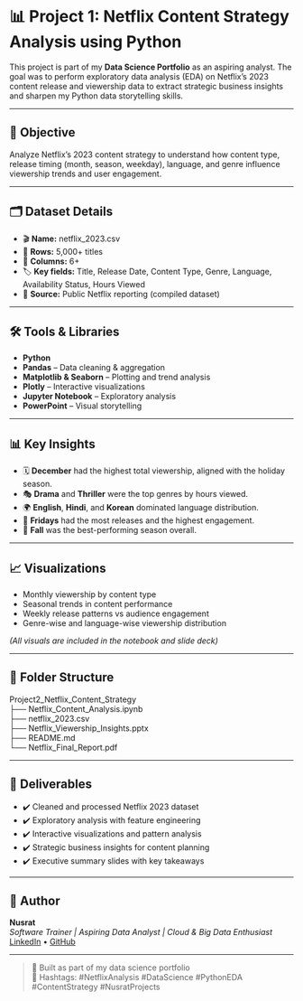 # 📊 Project 1: Netflix Content Strategy Analysis using Python

This project is part of my **Data Science Portfolio** as an aspiring analyst. The goal was to perform exploratory data analysis (EDA) on Netflix’s 2023 content release and viewership data to extract strategic business insights and sharpen my Python data storytelling skills.

---

## 🧠 Objective

Analyze Netflix’s 2023 content strategy to understand how content type, release timing (month, season, weekday), language, and genre influence viewership trends and user engagement.

---

## 🗂️ Dataset Details

- 🎬 **Name:** netflix_2023.csv  
- 🧾 **Rows:** 5,000+ titles  
- 🧩 **Columns:** 6+  
- 🏷️ **Key fields:** Title, Release Date, Content Type, Genre, Language, Availability Status, Hours Viewed  
- 📌 **Source:** Public Netflix reporting (compiled dataset)

---

## 🛠️ Tools & Libraries

- **Python**
- **Pandas** – Data cleaning & aggregation  
- **Matplotlib & Seaborn** – Plotting and trend analysis  
- **Plotly** – Interactive visualizations  
- **Jupyter Notebook** – Exploratory analysis  
- **PowerPoint** – Visual storytelling

---

## 📊 Key Insights

- 🗓️ **December** had the highest total viewership, aligned with the holiday season.
- 🎭 **Drama** and **Thriller** were the top genres by hours viewed.
- 🌍 **English**, **Hindi**, and **Korean** dominated language distribution.
- 📅 **Fridays** had the most releases and the highest engagement.
- 🍁 **Fall** was the best-performing season overall.

---

## 📈 Visualizations

- Monthly viewership by content type  
- Seasonal trends in content performance  
- Weekly release patterns vs audience engagement  
- Genre-wise and language-wise viewership distribution  

*(All visuals are included in the notebook and slide deck)*

---

## 📁 Folder Structure

Project2_Netflix_Content_Strategy  
├── Netflix_Content_Analysis.ipynb  
├── netflix_2023.csv  
├── Netflix_Viewership_Insights.pptx  
├── README.md  
└── Netflix_Final_Report.pdf  

---

## 🧾 Deliverables

- ✔️ Cleaned and processed Netflix 2023 dataset  
- ✔️ Exploratory analysis with feature engineering  
- ✔️ Interactive visualizations and pattern analysis  
- ✔️ Strategic business insights for content planning  
- ✔️ Executive summary slides with key takeaways  

---

## 📌 Author

**Nusrat**  
_Software Trainer | Aspiring Data Analyst | Cloud & Big Data Enthusiast_  
[LinkedIn](https://www.linkedin.com/in/mnusratgulbarga/) • [GitHub](https://github.com/NusratGulbarga)

---

> 🔖 Built as part of my data science portfolio  
> 📌 Hashtags: #NetflixAnalysis #DataScience #PythonEDA #ContentStrategy #NusratProjects
